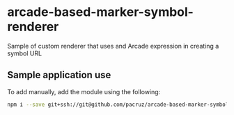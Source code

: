 # arcade-based-marker-symbol-renderer

Sample of custom renderer that uses and Arcade expression in creating a symbol URL

## Sample application use

To add manually, add the module using the following:

```bash
npm i --save git+ssh://git@github.com/pacruz/arcade-based-marker-symbol-renderer.git
```